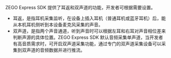 ZEGO Express SDK 提供了耳返和双声道的功能，开发者可根据需要设置。

- 耳返，是指耳机采集监听，在设备上插入耳机（普通耳机或蓝牙耳机）后，能从本机耳机侧听到本设备麦克风采集的声音。
- 双声道，是指两个声音通道，听到声音时可以根据左耳和右耳对声音相位差来判断声源的具体位置。ZEGO Express SDK 默认音频采集单声道，当开发者有高音质需求时，可开启双声道采集功能，通过专门的双声道采集设备可以采集到双声道的音频数据并进行推流。



